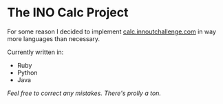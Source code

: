The INO Calc Project
================================

For some reason I decided to implement [calc.innoutchallenge.com](http://calc.innoutchallenge.com) in way more languages than necessary.

Currently written in:

* Ruby
* Python
* Java

*Feel free to correct any mistakes. There's prolly a ton.*